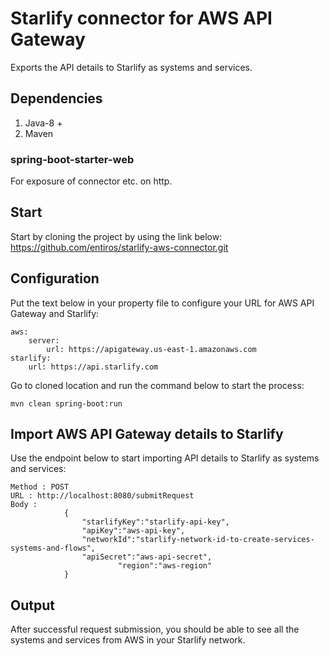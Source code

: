 # Starlify connector for AWS API Gateway
Exports the API details to Starlify as systems and services.

## Dependencies
1. Java-8 +
2. Maven

### spring-boot-starter-web
For exposure of connector etc. on http.

## Start
Start by cloning the project by using the link below:  
https://github.com/entiros/starlify-aws-connector.git

## Configuration
Put the text below in your property file to configure your URL for AWS API Gateway and Starlify:  
```
aws:
	server:
		url: https://apigateway.us-east-1.amazonaws.com
starlify:
  	url: https://api.starlify.com

```

Go to cloned location and run the command below to start the process:  
```
mvn clean spring-boot:run
```

## Import AWS API Gateway details to Starlify
Use the endpoint below to start importing API details to Starlify as systems and services:

```
Method : POST
URL : http://localhost:8080/submitRequest
Body : 
			{
				"starlifyKey":"starlify-api-key",
				"apiKey":"aws-api-key",
				"networkId":"starlify-network-id-to-create-services-systems-and-flows",
				"apiSecret":"aws-api-secret",
                		"region":"aws-region"
			}
```

## Output
After successful request submission, you should be able to see all the systems and services from AWS in your Starlify network.
